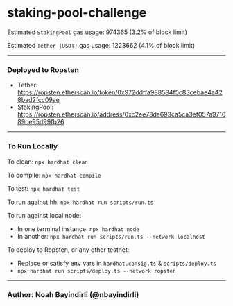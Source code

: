 # staking-pool-challenge

Estimated `StakingPool` gas usage: 974365 (3.2% of block limit)

Estimated `Tether (USDT)` gas usage: 1223662 (4.1% of block limit)

---

### Deployed to Ropsten
* Tether: https://ropsten.etherscan.io/token/0x972ddffa988584f5c83cebae4a428bad2fcc09ae
* StakingPool: https://ropsten.etherscan.io/address/0xc2ee73da693ca5ca3ef057a971689ce95d99fb26

---

### To Run Locally

To clean: `npx hardhat clean`

To compile: `npx hardhat compile`

To test: `npx hardhat test`

To run against hh: `npx hardhat run scripts/run.ts`

To run against local node:
* In one terminal instance: `npx hardhat node`
* In another: `npx hardhat run scripts/run.ts --network localhost`

To deploy to Ropsten, or any other testnet:
* Replace or satisfy env vars in `hardhat.consig.ts` & `scripts/deploy.ts`
* `npx hardhat run scripts/deploy.ts --network ropsten`

---

### Author: Noah Bayindirli (@nbayindirli)
